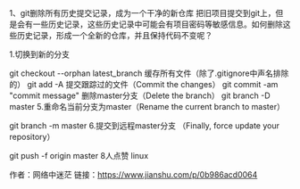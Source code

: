 1、git删除所有历史提交记录，成为一个干净的新仓库
把旧项目提交到git上，但是会有一些历史记录，这些历史记录中可能会有项目密码等敏感信息。如何删除这些历史记录，形成一个全新的仓库，并且保持代码不变呢？

1.切换到新的分支

   git checkout --orphan latest_branch
缓存所有文件（除了.gitignore中声名排除的）
   git add -A
提交跟踪过的文件（Commit the changes）
   git commit -am "commit message"
删除master分支（Delete the branch）
   git branch -D master
5.重命名当前分支为master（Rename the current branch to master）

   git branch -m master
6.提交到远程master分支 （Finally, force update your repository）

   git push -f origin master
8人点赞
linux


作者：网络中迷茫
链接：https://www.jianshu.com/p/0b986acd0064
